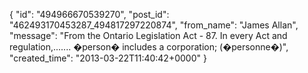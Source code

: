  {
   "id": "494966670539270",
   "post_id": "462493170453287_494817297220874",
   "from_name": "James Allan",
   "message": "From the Ontario Legislation Act - 87.  In every Act and regulation,....... �person� includes a corporation; (�personne�)",
   "created_time": "2013-03-22T11:40:42+0000"
 }
